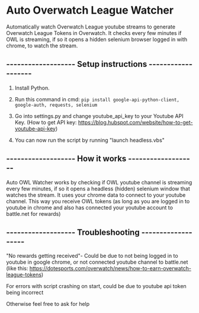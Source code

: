 # Auto Overwatch League Watcher

Automatically watch Overwatch League youtube streams to generate Overwatch League Tokens in Overwatch. It checks every few minutes if OWL is streaming, if so it opens a hidden selenium browser logged in with chrome, to watch the stream. 




## **-------------------  Setup instructions  -------------------**

1. Install Python.

2. Run this command in cmd: `pip install google-api-python-client, google-auth, requests, selenium`

3. Go into settings.py and change youtube_api_key to your Youtube API Key. (How to get API key:  https://blog.hubspot.com/website/how-to-get-youtube-api-key)

4. You can now run the script by running "launch headless.vbs"


## **-------------------  How it works  -------------------**

Auto OWL Watcher works by checking if OWL youtube channel is streaming every few minutes, if so it opens a headless (hidden) selenium window that watches the stream. 
It uses your chrome data to connect to your youtube channel. This way you receive OWL tokens (as long as you are logged in to youtube in chrome and also has connected your youtube account to battle.net for rewards)




## **------------------- Troubleshooting  -------------------**

"No rewards getting received"- Could be due to not being logged in to youtube in google chrome, or not connected youtube channel to battle.net (like this: https://dotesports.com/overwatch/news/how-to-earn-overwatch-league-tokens)

For errors with script crashing on start, could be due to youtube api token being incorrect

Otherwise feel free to ask for help
